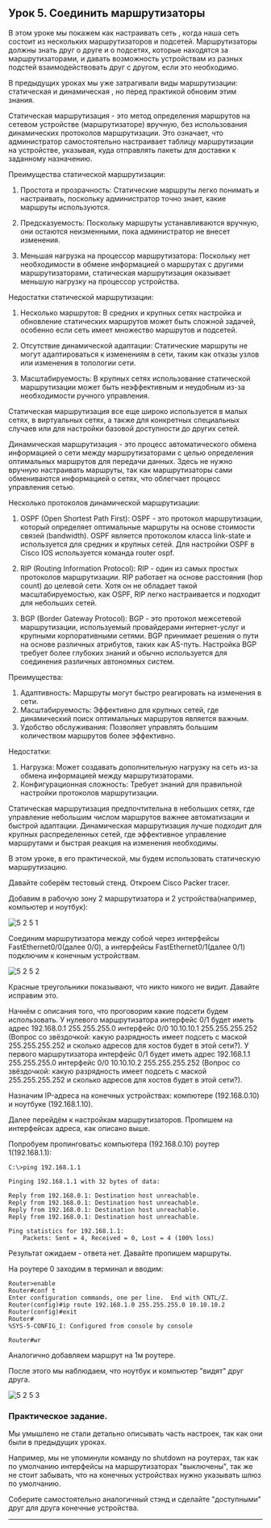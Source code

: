 ## Урок 5. Соединить маршрутизаторы


В этом уроке мы покажем как настраивать сеть , когда наша сеть состоит из нескольких маршрутизаторов и подсетей. Маршрутизаторы должны знать друг о друге и о подсетях, которые находятся за маршрутизаторами, и давать возможность устройствам из разных подстей взаимодействовать друг с другом, если это необходимо.

В предыдущих уроках мы уже затрагивали виды маршрутизации: статическая и динамическая , но перед практикой обновим этим знания.

Статическая маршрутизация - это метод определения маршрутов на сетевом устройстве (маршрутизаторе) вручную, без использования динамических протоколов маршрутизации. Это означает, что администратор самостоятельно настраивает таблицу маршрутизации на устройстве, указывая, куда отправлять пакеты для доставки к заданному назначению.

Преимущества статической маршрутизации:

1. Простота и прозрачность: Статические маршруты легко понимать и настраивать, поскольку администратор точно знает, какие маршруты используются.
   
2. Предсказуемость: Поскольку маршруты устанавливаются вручную, они остаются неизменными, пока администратор не внесет изменения.
   
3. Меньшая нагрузка на процессор маршрутизатора: Поскольку нет необходимости в обмене информацией о маршрутах с другими маршрутизаторами, статическая маршрутизация оказывает меньшую нагрузку на процессор устройства.

Недостатки статической маршрутизации:

1. Несколько маршрутов: В средних и крупных сетях настройка и обновление статических маршрутов может быть сложной задачей, особенно если сеть имеет множество маршрутов и подсетей.
   
2. Отсутствие динамической адаптации: Статические маршруты не могут адаптироваться к изменениям в сети, таким как отказы узлов или изменения в топологии сети.

3. Масштабируемость: В крупных сетях использование статической маршрутизации может быть неэффективным и неудобным из-за необходимости ручного управления.

Статическая маршрутизация все еще широко используется в малых сетях, в виртуальных сетях, а также для конкретных специальных случаев или для настройки базовой доступности до других сетей.


Динамическая маршрутизация - это процесс автоматического обмена информацией о сети между маршрутизаторами с целью определения оптимальных маршрутов для передачи данных. Здесь не нужно вручную настраивать маршруты, так как маршрутизаторы сами обмениваются информацией о сетях, что облегчает процесс управления сетью.

Несколько протоколов динамической маршрутизации:

1. OSPF (Open Shortest Path First):
   OSPF - это протокол маршрутизации, который определяет оптимальные маршруты на основе стоимости связей (bandwidth). OSPF является протоколом класса link-state и используется для средних и крупных сетей. Для настройки OSPF в Cisco IOS используется команда router ospf. 

2. RIP (Routing Information Protocol):
   RIP - один из самых простых протоколов маршрутизации. RIP работает на основе расстояния (hop count) до целевой сети. Хотя он не обладает такой масштабируемостью, как OSPF, RIP легко настраивается и подходит для небольших сетей. 

3. BGP (Border Gateway Protocol):
   BGP - это протокол межсетевой маршрутизации, используемый провайдерами интернет-услуг и крупными корпоративными сетями. BGP принимает решения о пути на основе различных атрибутов, таких как AS-путь. Настройка BGP требует более глубоких знаний и обычно используется для соединения различных автономных систем.


Преимущества:

1. Адаптивность: Маршруты могут быстро реагировать на изменения в сети.
2. Масштабируемость: Эффективно для крупных сетей, где динамический поиск оптимальных маршрутов является важным.
3. Удобство обслуживания: Позволяет управлять большим количеством маршрутов более эффективно.

Недостатки:

1. Нагрузка: Может создавать дополнительную нагрузку на сеть из-за обмена информацией между маршрутизаторами.
2. Конфигурационная сложность: Требует знаний для правильной настройки протоколов маршрутизации.

Статическая маршрутизация предпочтительна в небольших сетях, где управление небольшим числом маршрутов важнее автоматизации и быстрой адаптации. Динамическая маршрутизация лучше подходит для крупных распределенных сетей, где эффективное управление маршрутами и быстрая реакция на изменения необходимы. 

В этом уроке, в его практической, мы будем использовать статическую маршрутизацию.

Давайте соберём тестовый стенд. Откроем Cisco Packer tracer. 

Добавим в рабочую зону 2 маршрутизатора и 2 устройства(например, компьютер и ноутбук):


![5 2 5 1](https://github.com/lexche/Testyp/assets/95694325/65bdd351-78e8-404a-8b14-22dfff54377b)

Соединим маршрутизатора между собой через интерфейсы FastEthernet0/0(далее 0/0), а интерфейсы FastEthernet0/1(далее 0/1) подключим к конечным устройствам.

![5 2 5 2](https://github.com/lexche/Testyp/assets/95694325/34c82d4c-c210-42e5-81f0-3e691059e885)

Красные треугольники показывают, что никто никого не видит. Давайте исправим это.

Начнём с описания того, что проговорим какие подсети будем использовать. У нулевого маршрутизатора интерфейс 0/1 будет иметь адрес 192.168.0.1 255.255.255.0 интерфейс 0/0 10.10.10.1 255.255.255.252 (Вопрос со звёздочкой: какую разрядность имеет подсеть с маской 255.255.255.252 и сколько адресов для хостов будет в этой сети?). У первого маршрутизатора интерфейс 0/1 будет иметь адрес 192.168.1.1 255.255.255.0 интерфейс 0/0 10.10.10.2 255.255.255.252 (Вопрос со звёздочкой: какую разрядность имеет подсеть с маской 255.255.255.252 и сколько адресов для хостов будет в этой сети?). 

Назначим IP-адреса на конечных устройствах: компютере (192.168.0.10) и ноутбуке (192.168.1.10).

Далее перейдём к настройкам маршрутизаторов. Пропишем на интерфейсах адреса, как описано выше.

Попробуем пропинговатьс компьютера (192.168.0.10) роутер 1(192.168.1.1):

```
C:\>ping 192.168.1.1

Pinging 192.168.1.1 with 32 bytes of data:

Reply from 192.168.0.1: Destination host unreachable.
Reply from 192.168.0.1: Destination host unreachable.
Reply from 192.168.0.1: Destination host unreachable.
Reply from 192.168.0.1: Destination host unreachable.

Ping statistics for 192.168.1.1:
    Packets: Sent = 4, Received = 0, Lost = 4 (100% loss)

```

Результат ожидаем - ответа нет. Давайте пропишем маршруты.

На роутере 0 заходим в терминал и вводим:

```
Router>enable 
Router#conf t
Enter configuration commands, one per line.  End with CNTL/Z.
Router(config)#ip route 192.168.1.0 255.255.255.0 10.10.10.2
Router(config)#exit
Router#
%SYS-5-CONFIG_I: Configured from console by console

Router#wr

```

Аналогично добавляем маршрут на 1м роутере.

После этого мы наблюдаем, что ноутбук и компьютер "видят" друг друга.

![5 2 5 3](https://github.com/lexche/Testyp/assets/95694325/aa3c4e7b-c846-48f9-b454-46fb80af4c28)


### Практическое задание.

Мы умышлено не стали детально описывать часть настроек, так как они были в предыдущих уроках.

Например, мы не упоминули команду no shutdown на роутерах, так как по умолчанию интерфейсы на маршрутизаторах "выключены", так же не стоит забывать, что на конечных устройствах нужно указывать шлюз по умолчанию.

Соберите самостоятельно аналогичный стэнд и сделайте "доступными" друг для друга конечные устройства.

---


